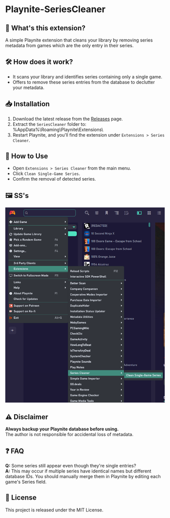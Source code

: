 # Playnite-SeriesCleaner

## 🚀 What's this extension?
A simple Playnite extension that cleans your library by removing series metadata from games which are the only entry in their series.

## 🛠️ How does it work?
- It scans your library and identifies series containing only a single game.
- Offers to remove these series entries from the database to declutter your metadata.

## 📥 Installation
1. Download the latest release from the [Releases](https://github.com/katsopolis/Playnite-SeriesCleaner/releases) page.
2. Extract the `SeriesCleaner` folder to: %AppData%\Roaming\Playnite\Extensions\
3. Restart Playnite, and you'll find the extension under `Extensions > Series Cleaner`.

## 🎯 How to Use
- Open `Extensions > Series Cleaner` from the main menu.
- Click `Clean Single-Game Series`.
- Confirm the removal of detected series.

## 🖼️ SS's
![Alt text](images/screenshot1.png?raw=true "Optional Title")

## ⚠️ Disclaimer
**Always backup your Playnite database before using.**  
The author is not responsible for accidental loss of metadata.

## ❓ FAQ
**Q:** Some series still appear even though they're single entries?  
**A:** This may occur if multiple series have identical names but different database IDs. You should manually merge them in Playnite by editing each game's Series field.

## 📃 License
This project is released under the MIT License.

